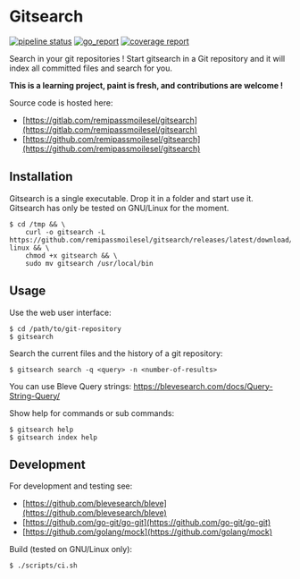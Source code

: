# Gitsearch

[![pipeline status](https://gitlab.com/remipassmoilesel/gitsearch/badges/master/pipeline.svg)](https://gitlab.com/remipassmoilesel/gitsearch/-/commits/master)
[![go_report](https://goreportcard.com/badge/gitlab.com/remipassmoilesel/gitsearch)](https://goreportcard.com/report/gitlab.com/remipassmoilesel/gitsearch)
[![coverage report](https://gitlab.com/remipassmoilesel/gitsearch/badges/master/coverage.svg)](https://gitlab.com/remipassmoilesel/gitsearch/-/commits/master)


Search in your git repositories ! Start gitsearch in a Git repository and it will index all committed files and search for you.   

**This is a learning project, paint is fresh, and contributions are welcome !**   

Source code is hosted here:
- [https://gitlab.com/remipassmoilesel/gitsearch](https://gitlab.com/remipassmoilesel/gitsearch)
- [https://github.com/remipassmoilesel/gitsearch](https://github.com/remipassmoilesel/gitsearch)


## Installation

Gitsearch is a single executable. Drop it in a folder and start use it. Gitsearch has only be tested on GNU/Linux for 
the moment.

    $ cd /tmp && \
        curl -o gitsearch -L https://github.com/remipassmoilesel/gitsearch/releases/latest/download/gitsearch-linux && \
        chmod +x gitsearch && \
        sudo mv gitsearch /usr/local/bin 


## Usage

Use the web user interface:

    $ cd /path/to/git-repository
    $ gitsearch
    

Search the current files and the history of a git repository:

    $ gitsearch search -q <query> -n <number-of-results>


You can use Bleve Query strings: https://blevesearch.com/docs/Query-String-Query/ 
    

Show help for commands or sub commands:

    $ gitsearch help
    $ gitsearch index help
    

## Development

For development and testing see:

- [https://github.com/blevesearch/bleve](https://github.com/blevesearch/bleve)
- [https://github.com/go-git/go-git](https://github.com/go-git/go-git)
- [https://github.com/golang/mock](https://github.com/golang/mock)


Build (tested on GNU/Linux only):

    $ ./scripts/ci.sh

